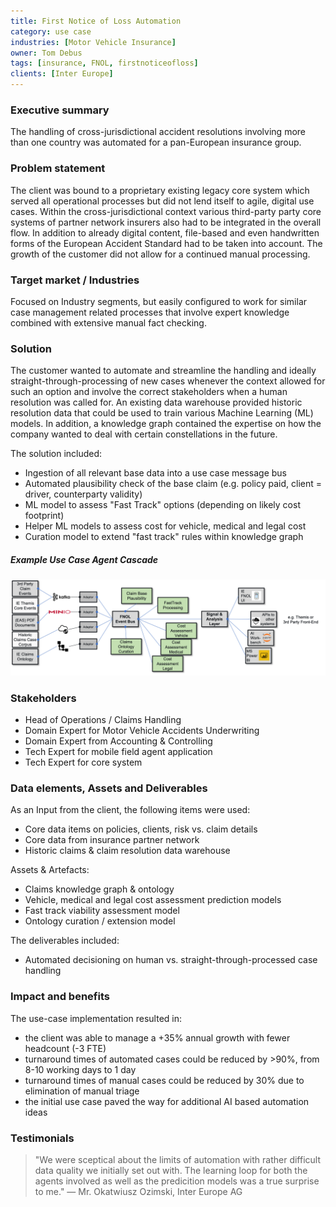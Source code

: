 ```yaml
---
title: First Notice of Loss Automation
category: use case
industries: [Motor Vehicle Insurance]
owner: Tom Debus
tags: [insurance, FNOL, firstnoticeofloss]
clients: [Inter Europe]
---
```


### Executive summary
The handling of cross-jurisdictional accident resolutions involving more than one country was automated for a pan-European insurance group. 

### Problem statement
The client was bound to a proprietary existing legacy core system which served all operational processes but did not lend itself to agile, digital use cases. Within the cross-jurisdictional context various third-party party core systems of partner network insurers also had to be integrated in the overall flow. In addition to already digital content, file-based and even handwritten forms of the European Accident Standard had to be taken into account. The growth of the customer did not allow for a continued manual processing.

### Target market / Industries
Focused on Industry segments, but easily configured to work for similar case management related processes that involve expert knowledge combined with extensive manual fact checking.

### Solution
The customer wanted to automate and streamline the handling and ideally straight-through-processing of new cases whenever the context allowed for such an option and involve the correct stakeholders when a human resolution was called for. An existing data warehouse provided historic resolution data that could be used to train various Machine Learning (ML) models. In addition, a knowledge graph contained the expertise on how the company wanted to deal with certain constellations in the future. 

The solution included:
- Ingestion of all relevant base data into a use case message bus
- Automated plausibility check of the base claim (e.g. policy paid, client = driver, counterparty validity)
- ML model to assess "Fast Track" options (depending on likely cost footprint)
- Helper ML models to assess cost for vehicle, medical and legal cost
- Curation model to extend "fast track" rules within knowledge graph

##### Example Use Case Agent Cascade
![Example FNOL Event Cascade](./img/uc_012_2021.png)

### Stakeholders
- Head of Operations / Claims Handling
- Domain Expert for Motor Vehicle Accidents Underwriting
- Domain Expert from Accounting & Controlling
- Tech Expert for mobile field agent application
- Tech Expert for core system 

### Data elements, Assets and Deliverables
As an Input from the client, the following items were used:
- Core data items on policies, clients, risk vs. claim details
- Core data from insurance partner network
- Historic claims & claim resolution data warehouse 

Assets & Artefacts:

- Claims knowledge graph & ontology
- Vehicle, medical and legal cost assessment prediction models
- Fast track viability assessment model
- Ontology curation / extension model 

The deliverables included:
- Automated decisioning on human vs. straight-through-processed case handling

### Impact and benefits
The use-case implementation resulted in:
- the client was able to manage a +35% annual growth with fewer headcount (-3 FTE)
- turnaround times of automated cases could be reduced by >90%, from 8-10 working days to 1 day
- turnaround times of manual cases could be reduced by 30% due to elimination of manual triage 
- the initial use case paved the way for additional AI based automation ideas

### Testimonials
> "We were sceptical about the limits of automation with rather difficult data quality we initially set out with. The learning loop for both the agents involved as well as the predicition models was a true surprise to me."
— Mr. Okatwiusz Ozimski, Inter Europe AG

